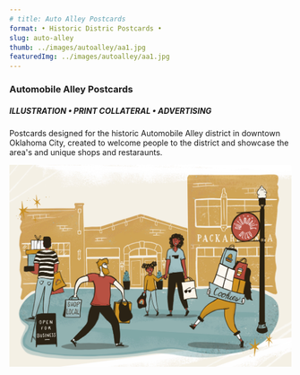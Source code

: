 ```yaml
---
# title: Auto Alley Postcards    
format: • Historic Distric Postcards •
slug: auto-alley
thumb: ../images/autoalley/aa1.jpg
featuredImg: ../images/autoalley/aa1.jpg
---
```


### Automobile Alley Postcards
##### ILLUSTRATION • PRINT COLLATERAL • ADVERTISING

Postcards designed for the historic Automobile Alley district in downtown Oklahoma City, created to welcome people to the district and showcase the area's and unique shops and restaraunts.



<!-- ![Click to Enlarge :D](../images/autoalley/aa1.jpg) -->

![Click to Enlarge :D](../images/autoalley/aa2.jpg)
